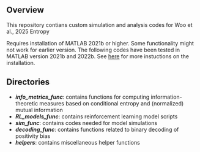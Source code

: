 ## Overview
This repository contians custom simulation and analysis codes for Woo et al., 2025 Entropy

Requires installation of MATLAB 2021b or higher. Some functionality might not work for earlier version. The following codes have been tested in MATLAB version 2021b and 2022b. See [here](https://www.mathworks.com/help/install/install-products.html) for more instuctions on the installation.

## Directories
* _**info_metrics_func**_: contains functions for computing information-theoretic measures based on conditional entropy and (normalized) mutual information
* **_RL_models_func_**: contains reinforcement learning model scripts
* **_sim_func_**: contains codes needed for model simulations
* **_decoding_func_**: contains functions related to binary decoding of positivity bias
* **_helpers_**: contains miscellaneous helper functions
